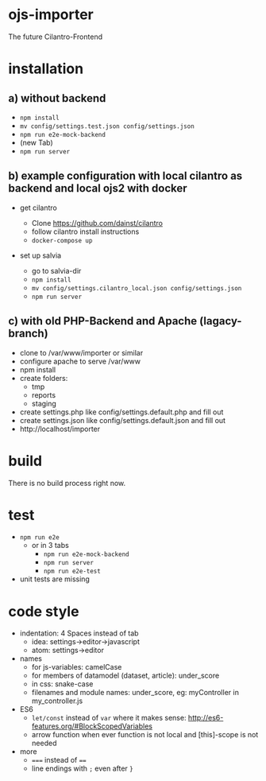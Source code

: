 # ojs-importer
The future Cilantro-Frontend

# installation

## a) without backend
- `npm install`
- `mv config/settings.test.json config/settings.json`
- `npm run e2e-mock-backend`
- (new Tab)
- `npm run server`

## b) example configuration with local cilantro as backend and local ojs2 with docker
- get cilantro
    - Clone https://github.com/dainst/cilantro
    - follow cilantro install instructions
    - `docker-compose up`
   
- set up salvia
    - go to salvia-dir
    - `npm install`
    - `mv config/settings.cilantro_local.json config/settings.json`
    - `npm run server`

## c) with old PHP-Backend and Apache (lagacy-branch)
- clone to /var/www/importer or similar
- configure apache to serve /var/www
- npm install
- create folders:
    - tmp 
    - reports
    - staging
- create settings.php like config/settings.default.php and fill out
- create settings.json like config/settings.default.json and fill out
- http://localhost/importer


# build
There is no build process right now.

# test
- `npm run e2e`
    - or in 3 tabs
        - `npm run e2e-mock-backend`
        - `npm run server`
        - `npm run e2e-test`
- unit tests are missing 

# code style

- indentation: 4 Spaces instead of tab
    - idea: settings->editor->javascript
    - atom: settings->editor
- names
    - for js-variables: camelCase 
    - for members of datamodel (dataset, article): under_score
    - in css: snake-case 
    - filenames and module names: under_score, eg: myController in my_controller.js
- ES6
    - `let/const` instead of `var` where it makes sense: http://es6-features.org/#BlockScopedVariables
    - arrow function when ever function is not local and [this]-scope is not needed
- more    
    - `===` instead of `==`
    - line endings with `;` even after `}` 
    